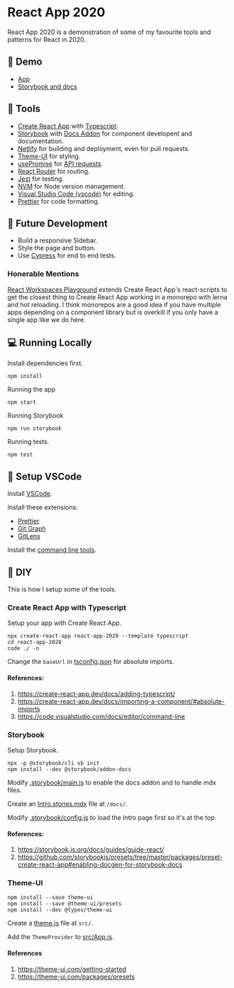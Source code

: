 # React App 2020

React App 2020 is a demonstration of some of my favourite tools and patterns for React in 2020.

## 🚀 Demo

- [App](https://react-app-2020.netlify.com/)
- [Storybook and docs](https://react-app-2020-storybook.netlify.com/)

## 🔧 Tools

- [Create React App](https://create-react-app.dev/docs/adding-typescript/) with [Typescript](https://www.typescriptlang.org/).
- [Storybook](https://github.com/storybookjs/presets/tree/master/packages/preset-create-react-app) with [Docs Addon](https://github.com/storybookjs/storybook/tree/master/addons/docs) for component developent and documentation.
- [Netlify](https://www.netlify.com/) for building and deployment, even for pull requests.
- [Theme-UI](https://theme-ui.com/) for styling.
- [usePromise](https://github.com/cadbox1/react-app-2020/blob/master/src/common/hooks/usePromise.ts) for [API requests](https://github.com/cadbox1/react-app-2020/blob/master/src/pages/Dashboard/index.tsx#L15).
- [React Router](https://reacttraining.com/react-router/web/guides/quick-start) for routing.
- [Jest](https://create-react-app.dev/docs/running-tests/) for testing.
- [NVM](https://github.com/nvm-sh/nvm) for Node version management.
- [Visual Studio Code (vscode)](https://code.visualstudio.com/) for editing.
- [Prettier](https://prettier.io/) for code formatting.

## 🔮 Future Development

- Build a responsive Sidebar.
- Style the page and button.
- Use [Cypress](https://www.cypress.io/) for end to end tests.

### Honerable Mentions

[React Workspaces Playground](https://github.com/react-workspaces/react-workspaces-playground) extends Create React App's react-scripts to get the closest thing to Create React App working in a monorepo with lerna and hot reloading. I think monorepos are a good idea if you have multiple apps depending on a component library but is overkill if you only have a single app like we do here.

## 💻 Running Locally

Install dependencies first.

```
npm install
```

Running the app

```
npm start
```

Running Storybook

```
npm run storybook
```

Running tests.

```
npm test
```

## 📝 Setup VSCode

Install [VSCode](https://code.visualstudio.com/).

Install these extensions:

- [Prettier](https://marketplace.visualstudio.com/items?itemName=esbenp.prettier-vscode)
- [Git Graph](https://marketplace.visualstudio.com/items?itemName=mhutchie.git-graph)
- [GitLens](https://marketplace.visualstudio.com/items?itemName=eamodio.gitlens)

Install the [command line tools](https://code.visualstudio.com/docs/editor/command-line).

## 🔨 DIY

This is how I setup some of the tools.

### Create React App with Typescript

Setup your app with Create React App.

```
npx create-react-app react-app-2020 --template typescript
cd react-app-2020
code ./ -n
```

Change the `baseUrl` in [tsconfig.json](https://github.com/cadbox1/react-app-2020/blob/master/tsconfig.json) for absolute imports.

#### References:

1. https://create-react-app.dev/docs/adding-typescript/
1. https://create-react-app.dev/docs/importing-a-component/#absolute-imports
1. https://code.visualstudio.com/docs/editor/command-line

### Storybook

Setup Storybook.

```
npx -p @storybook/cli sb init
npm install --dev @storybook/addon-docs
```

Modify [.storybook/main.js](https://github.com/cadbox1/react-app-2020/blob/master/.storybook/main.js) to enable the docs addon and to handle mdx files.

Create an [Intro.stories.mdx](https://github.com/cadbox1/react-app-2020/blob/master/docs/Intro.stories.mdx) file at `/docs/`.

Modify [.storybook/config.js](https://github.com/cadbox1/react-app-2020/blob/master/.storybook/config.js) to load the Intro page first so it's at the top.

#### References:

1. https://storybook.js.org/docs/guides/guide-react/
1. https://github.com/storybookjs/presets/tree/master/packages/preset-create-react-app#enabling-docgen-for-storybook-docs

### Theme-UI

```
npm install --save theme-ui
npm install --save @theme-ui/presets
npm install --dev @types/theme-ui
```

Create a [theme.js](https://github.com/cadbox1/react-app-2020/blob/master/src/theme.js) file at `src/`.

Add the `ThemeProvider` to [src/App.js](https://github.com/cadbox1/react-app-2020/blob/master/src/App.tsx).

#### References

1. https://theme-ui.com/getting-started
1. https://theme-ui.com/packages/presets
